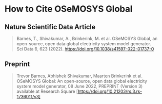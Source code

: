 # How to Cite OSeMOSYS Global

## Nature Scientific Data Article 

> Barnes, T., Shivakumar, A., Brinkerink, M. et al. OSeMOSYS Global, an open-source, open data global electricity system model generator. Sci Data 9, 623 (2022). https://doi.org/10.1038/s41597-022-01737-0

## Preprint

> Trevor Barnes, Abhishek Shivakumar, Maarten Brinkerink et al. OSeMOSYS Global: An open-source, open data global electricity system model generator, 08 June 2022, PREPRINT (Version 3) available at Research Square [https://doi.org/10.21203/rs.3.rs-1736011/v3]
